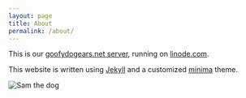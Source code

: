 ```yaml
---
layout: page
title: About
permalink: /about/
---
```


This is our [goofydogears.net server][gde], running on
[linode.com][linode].

This website is written using 
[Jekyll](https://jekyllrb.com/)
and a customized 
[minima](https://github.com/jekyll/minima)
theme.

![Sam the dog](/assets/images/sam-tongue.jpg)

[linode]: https://www.linode.com/
[gde]: https://www.goofydogears.net/
